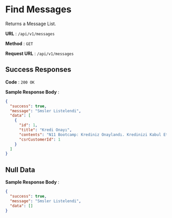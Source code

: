 # Find Messages

Returns a Message List.

**URL** : `/api/v1/messages`

**Method** : `GET`

**Request URL** : `/api/v1/messages`

## Success Responses

**Code** : `200 OK`

**Sample Response Body** :

```json
{
  "success": true,
  "message": "Smsler Listelendi",
  "data": [
    {
      "id": 1,
      "title": "Kredi Onayı",
      "contents": "N11 Bootcamp: Krediniz Onaylandı. Kredinizi Kabul Etmek İçin Linke Basınız: https://bit.ly/3u0rdIG",
      "csrCustomerId": 1
    }
  ]
}
```

## Null Data

**Sample Response Body** :

```json
{
  "success": true,
  "message": "Smsler Listelendi",
  "data": []
}
```